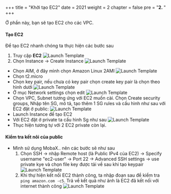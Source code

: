 +++
title = "Khởi tạo EC2"
date = 2021
weight = 2
chapter = false
pre = "<b>2. </b>"
+++

Ở phần này, bạn sẽ tạo EC2 cho các VPC.
#### Tạo EC2
Để tạo EC2 nhanh chóng ta thực hiện các bước sau
1. Truy cập **EC2** 
![Launch Template](/images/anh/photo9,11.png)
2. Chọn Instance -> Create Instance
![Launch Template](/images/anh/photo10.png)
- Chọn AIM, ở đây mình chọn Amazon Linux 2AMI
  ![Launch Template](/images/anh/photo12.png)
- Chọn t2.micro
- Chọn key pair, nếu chưa có key pair chọn create key pair là chọn theo hình dưới
  ![Launch Template](/images/anh/photo13.png)
- Ở mục Network settings chọn edit
  ![Launch Template](/images/anh/photo14.png)
- Chọn VPC, Subnet tương ứng với EC2 muốn cài. Chọn Create security groups, Nhập tên SG, mô tả, tạo thêm 1 SG rules và cấu hình như sau với EC2 đặt ở public:
  ![Launch Template](/images/anh/photo15.png)
- Launch Instance để tạo EC2
- Với EC2 đặt ở private ta cấu hình Sg như sau
  ![Launch Template](/images/anh/photo16.png)
 - Thục hiện tương tự với 2 EC2 private còn lại.
#### Kiểm tra kết nôi của public
- Mình sử dụng MobaX.. nên các bước sẽ như sau
  1. Chọn SSH -> nhập Remote host (là Public IPv4 của EC2) -> Specify username "ec2-user" -> Port 22 -> Advanced SSH settings -> use private kye và chọn file key được tải về sau khi tạo keypair
   ![Launch Template](/images/anh/photo17.png)
  2. Khi thự hiện kết nối EC2 thành công, ta nhập đoạn sau để kiểm tra ```ping amazon.com -c5```. Trả về kết quả như ảnh là EC2 đã kết nối với internet thành công
   ![Launch Template](/images/anh/photo18.png)